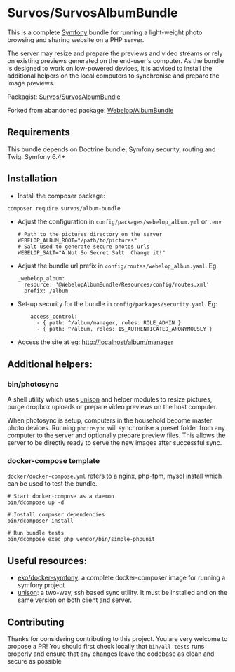 # Survos/SurvosAlbumBundle


This is a complete [Symfony](https://symfony.com/doc/current/setup.html) bundle for running a light-weight photo browsing
and sharing website on a PHP server.

The server may resize and prepare the previews and video streams or rely on existing previews generated on the end-user's
computer. As the bundle is designed to work on low-powered devices, it is advised to install the additional helpers on
the local computers to synchronise and prepare the image previews.

Packagist: [Survos/SurvosAlbumBundle](https://packagist.org/packages/survos/album-bundle)

Forked from abandoned package: [Webelop/AlbumBundle](https://packagist.org/packages/webelop/album-bundle)

## Requirements

This bundle depends on Doctrine bundle, Symfony security, routing and Twig.  Symfony 6.4+

## Installation

- Install the composer package:
```bash
composer require survos/album-bundle
```

- Adjust the configuration in `config/packages/webelop_album.yml` or `.env`
    ```
    # Path to the pictures directory on the server
    WEBELOP_ALBUM_ROOT="/path/to/pictures"
    # Salt used to generate secure photos urls
    WEBELOP_SALT="A Not So Secret Salt. Change it!"
    ```
- Adjust the bundle url prefix in `config/routes/webelop_album.yaml`. Eg
    ```
    _webelop_album:
      resource: '@WebelopAlbumBundle/Resources/config/routes.xml'
      prefix: /album
    ```
- Set-up security for the bundle in `config/packages/security.yaml`. Eg:
  ```
      access_control:
        - { path: ^/album/manager, roles: ROLE_ADMIN }
        - { path: ^/album, roles: IS_AUTHENTICATED_ANONYMOUSLY }
  ```
- Access the site at eg: [http://localhost/album/manager](http://localhost/album/manager)

## Additional helpers:

### bin/photosync

A shell utility which uses [unison](https://www.cis.upenn.edu/~bcpierce/unison/) and helper modules to
resize pictures, purge dropbox uploads or prepare video previews on the host computer.

When photosync is setup, computers in the household become master photo devices. Running `photosync` will
synchronise a preset folder from any computer to the server and optionally prepare preview files. This allows the server
to be directly ready to serve the new images after successful sync.

### docker-compose template

`docker/docker-compose.yml` refers to a nginx, php-fpm, mysql install which can be used to test the bundle.

```
# Start docker-compose as a daemon
bin/dcompose up -d

# Install composer dependencies
bin/dcomposer install

# Run bundle tests
bin/dcompose exec php vendor/bin/simple-phpunit
```

## Useful resources:

- [eko/docker-symfony](https://github.com/eko/docker-symfony): a complete docker-composer image for running a symfony project
- [unison](https://www.cis.upenn.edu/~bcpierce/unison/): a two-way, ssh based sync utility. It must be installed and on the same version
on both client and server.

## Contributing

Thanks for considering contributing to this project. You are very welcome to propose a PR!
You should first check locally that `bin/all-tests` runs properly and ensure that any changes
leave the codebase as clean and secure as possible
